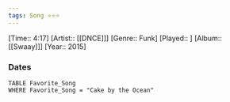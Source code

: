 ```yaml
---
tags: Song ⭐⭐⭐ 
---
```

[Time:: 4:17]
[Artist:: [[DNCE]]]
[Genre:: Funk]
[Played:: ]
[Album:: [[Swaay]]]
[Year:: 2015]
### Dates
````dataview
TABLE Favorite_Song
WHERE Favorite_Song = "Cake by the Ocean"
````